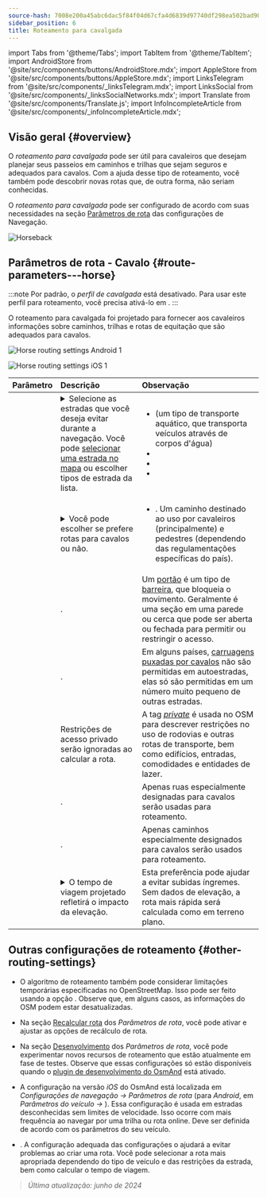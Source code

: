 ```yaml
---
source-hash: 7008e200a45abc6dac5f84f04d67cfa4d6839d97740df298ea502bad90aec24d
sidebar_position: 6
title: Roteamento para cavalgada
---
```

import Tabs from '@theme/Tabs';
import TabItem from '@theme/TabItem';
import AndroidStore from '@site/src/components/buttons/AndroidStore.mdx';
import AppleStore from '@site/src/components/buttons/AppleStore.mdx';
import LinksTelegram from '@site/src/components/_linksTelegram.mdx';
import LinksSocial from '@site/src/components/_linksSocialNetworks.mdx';
import Translate from '@site/src/components/Translate.js';
import InfoIncompleteArticle from '@site/src/components/_infoIncompleteArticle.mdx';



## Visão geral {#overview}

O *roteamento para cavalgada* pode ser útil para cavaleiros que desejam planejar seus passeios em caminhos e trilhas que sejam seguros e adequados para cavalos. Com a ajuda desse tipo de roteamento, você também pode descobrir novas rotas que, de outra forma, não seriam conhecidas.

O *roteamento para cavalgada* pode ser configurado de acordo com suas necessidades na seção [Parâmetros de rota](../guidance/navigation-settings.md#route-parameters) das configurações de Navegação.

![Horseback](@site/static/img/navigation/routing/horseback_routing_overview.png)


## Parâmetros de rota - Cavalo {#route-parameters---horse}

:::note
Por padrão, o *perfil de cavalgada* está desativado. Para usar este perfil para roteamento, você precisa ativá-lo em *<Translate android="true" ids="shared_string_menu,shared_string_settings,application_profiles"/>*.
:::

O roteamento para cavalgada foi projetado para fornecer aos cavaleiros informações sobre caminhos, trilhas e rotas de equitação que são adequados para cavalos.

<Tabs groupId="operating-systems">

<TabItem value="android" label="Android">

![Horse routing settings Android 1](@site/static/img/navigation/routing/horse-routing-andr.png)

</TabItem>

<TabItem value="ios" label="iOS">

![Horse routing settings iOS 1](@site/static/img/navigation/routing/horse-routing-ios.png)

</TabItem>

</Tabs>

| Parâmetro | Descrição | Observação |
|:------------|:---------------|:---------------|
| *<Translate android="true" ids="impassable_road"/>* | <details><summary> Selecione as estradas que você deseja evitar durante a navegação. Você pode [selecionar uma estrada no mapa](../../map/map-context-menu/#avoid-road) ou escolher tipos de estrada da lista. </summary> ![Avoid roads Android](@site/static/img/navigation/routing/horse_routing_avoid_android.png) </details> | <ul><li> [<Translate android="true" ids="routing_attr_avoid_ferries_name"/>](https://wiki.openstreetmap.org/wiki/Ferries) (um tipo de transporte aquático, que transporta veículos através de corpos d'água)</li><li>[<Translate android="true" ids="routing_attr_avoid_stairs_name"/>](https://wiki.openstreetmap.org/wiki/Tag:highway%3Dsteps)</li><li>[<Translate android="true" ids="routing_attr_avoid_tunnels_name"/>](https://wiki.openstreetmap.org/wiki/Key:tunnel)</li><li>[<Translate android="true" ids="routing_attr_avoid_motorway_name"/>](https://wiki.openstreetmap.org/wiki/Tag:highway%3Dmotorway)</li></ul>|
| *<Translate android="true" ids="prefer_in_routing_title"/>* | <details><summary> Você pode escolher se prefere rotas para cavalos ou não. </summary> ![Prefer horses routes Android](@site/static/img/navigation/routing/horse_routing_prefer_android.png) </details> | <ul><li>[<Translate android="true" ids="routing_attr_prefer_horse_routes_name"/>](https://wiki.openstreetmap.org/wiki/Tag:highway%3Dbridleway). Um caminho destinado ao uso por cavaleiros (principalmente) e pedestres (dependendo das regulamentações específicas do país). </li></ul> |
| *<Translate android="true" ids="routing_attr_allow_gate_name"/>* | <Translate android="true" ids="routing_attr_allow_gate_description"/>. | Um [portão](https://wiki.openstreetmap.org/wiki/Tag:barrier%3Dgate) é um tipo de [barreira](https://wiki.openstreetmap.org/wiki/Key:barrier), que bloqueia o movimento. Geralmente é uma seção em uma parede ou cerca que pode ser aberta ou fechada para permitir ou restringir o acesso. |
| *<Translate android="true" ids="routing_attr_carriage_restrictions_name"/>* | <Translate android="true" ids="routing_attr_carriage_restrictions_description"/>. | Em alguns países, [carruagens puxadas por cavalos](https://wiki.openstreetmap.org/wiki/Key:carriage) não são permitidas em autoestradas, elas só são permitidas em um número muito pequeno de outras estradas. |
| *<Translate android="true" ids="routing_attr_allow_private_name"/>* | Restrições de acesso privado serão ignoradas ao calcular a rota. | A tag *[private](https://wiki.openstreetmap.org/wiki/Key:access)* é usada no OSM para descrever restrições no uso de rodovias e outras rotas de transporte, bem como edifícios, entradas, comodidades e entidades de lazer. |
| *<Translate android="true" ids="routing_attr_only_permitted_streets_name"/>* | <Translate android="true" ids="routing_attr_only_permitted_streets_description"/>. | Apenas ruas especialmente designadas para cavalos serão usadas para roteamento. |
| *<Translate android="true" ids="routing_attr_only_permitted_ways_name"/>* | <Translate android="true" ids="routing_attr_only_permitted_ways_description"/>. | Apenas caminhos especialmente designados para cavalos serão usados para roteamento. |
|*<Translate android="true" ids="routing_attr_height_obstacles_name"/>* | <details><summary> O tempo de viagem projetado refletirá o impacto da elevação. </summary> ![Use elevation data Android](@site/static/img/navigation/routing/horse_routing_elevation_android.png) </details> | Esta preferência pode ajudar a evitar subidas íngremes. Sem dados de elevação, a rota mais rápida será calculada como em terreno plano. |


## Outras configurações de roteamento {#other-routing-settings}

- O algoritmo de roteamento também pode considerar limitações temporárias especificadas no OpenStreetMap. Isso pode ser feito usando a opção [<Translate android="true" ids="temporary_conditional_routing"/>](../routing/osmand-routing.md#consider-temporary-limitations). Observe que, em alguns casos, as informações do OSM podem estar desatualizadas.

- Na seção [Recalcular rota](../../navigation/guidance/navigation-settings.md#recalculate-route) dos *Parâmetros de rota*, você pode ativar e ajustar as opções de recálculo de rota.

- Na seção [Desenvolvimento](../guidance/navigation-settings.md#development-settings) dos *Parâmetros de rota*, você pode experimentar novos recursos de roteamento que estão atualmente em fase de testes. Observe que essas configurações só estão disponíveis quando o [plugin de desenvolvimento do OsmAnd](../../plugins/development.md) está ativado.

- A configuração [<Translate ios="true" ids="road_speeds"/>](../guidance/navigation-settings.md#road-speeds) na versão *iOS* do OsmAnd está localizada em *Configurações de navegação → Parâmetros de rota* (para *Android*, em *Parâmetros do veículo → [<Translate android="true" ids="default_speed_setting_title"/>](../guidance/navigation-settings.md#default-speed--road-speeds)*). Essa configuração é usada em estradas desconhecidas sem limites de velocidade. Isso ocorre com mais frequência ao navegar por uma trilha ou rota online. Deve ser definida de acordo com os parâmetros do seu veículo.

- [<Translate ios="true" ids="vehicle_parameters"/>](../guidance/navigation-settings.md#vehicle-parameters). A configuração adequada das configurações o ajudará a evitar problemas ao criar uma rota. Você pode selecionar a rota mais apropriada dependendo do tipo de veículo e das restrições da estrada, bem como calcular o tempo de viagem.

> *Última atualização: junho de 2024*